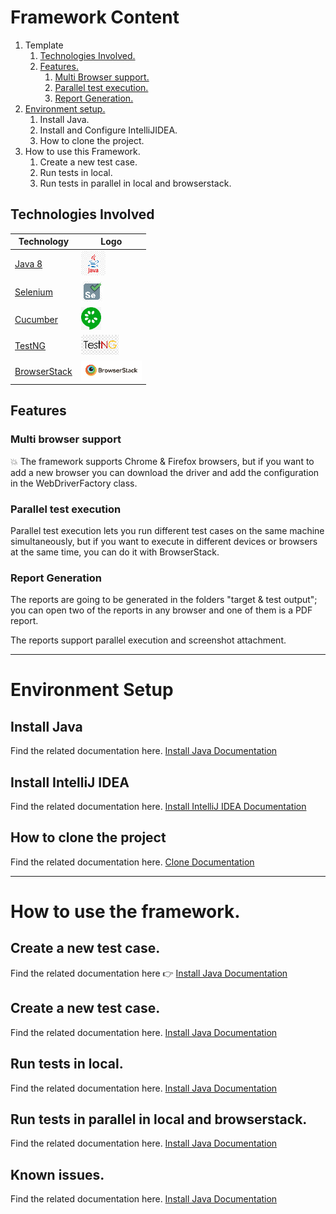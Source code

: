 # Framework Content

1. Template
    1. [Technologies Involved.](#technologiesInvolved)
    2. [Features.](#features)
        1. [Multi Browser support.](#multiBrowserSupport)
        2. [Parallel test execution.](#parallelTestExecution)
        3. [Report Generation.](#reportGeneration)
2. [Environment setup.](#environmentSetup)
    1. Install Java.
    2. Install and Configure IntelliJIDEA.
    3. How to clone the project.
3. How to use this Framework.
    1. Create a new test case.
    2. Run tests in local.
    3. Run tests in parallel in local and browserstack.     

<a name="technologiesInvolved"></a>
## Technologies Involved

| Technology                                               | Logo                                         |
|----------------------------------------------------------|----------------------------------------------|
| [Java 8](https://www.java.com/es/download/faq/java8.xml) | ![Java icon](.img/icons/java-icon.png)         |
| [Selenium](https://www.selenium.dev/)          | ![Selenium icon](.img/icons/selenium-icon.png) |
| [Cucumber](https://cucumber.io/)          | ![Cucumber icon](.img/icons/cucumber-icon.png) |
| [TestNG](https://testng.org/doc/documentation-main.html)          | ![TestNG icon](.img/icons/testng-icon.png) |
| [BrowserStack](https://www.browserstack.com/)          | ![BrowserStack icon](.img/icons/browserstack-icon.png) |

<a name="features"></a>
## Features

<a name="multiBrowserSupport"></a>
### Multi browser support
:boom: The framework supports Chrome & Firefox browsers, 
but if you want to add a new browser you can download 
the driver and add the configuration in the WebDriverFactory 
class.

<a name="parallelTestExecution"></a>
### Parallel test execution
Parallel test execution lets you run different test cases on 
the same machine simultaneously, but if you want to execute 
in different devices or browsers at the same time, 
you can do it with BrowserStack.


<a name="reportGeneration"></a>
### Report Generation
The reports are going to be generated in the folders 
"target & test output"; you can open two of the reports 
in any browser and one of them is a PDF report.

The reports support parallel execution and screenshot attachment.

-----------------------  
<a name="environmentSetup"></a>
# Environment Setup

<a name="installJava"></a>
## Install Java
Find the related documentation here. [Install Java Documentation](docs/setup/java/README.md)

## Install IntelliJ IDEA
Find the related documentation here. [Install IntelliJ IDEA Documentation](docs/setup/java/README.md)

## How to clone the project
Find the related documentation here. [Clone Documentation](docs/setup/java/README.md)

-----------------------  
<a name="environmentSetup"></a>
# How to use the framework.

## Create a new test case.
Find the related documentation here :point_right: [Install Java Documentation](docs/setup/java/README.md)

## Create a new test case.
Find the related documentation here. [Install Java Documentation](docs/setup/java/README.md)

## Run tests in local.
Find the related documentation here. [Install Java Documentation](docs/setup/java/README.md)

## Run tests in parallel in local and browserstack.
Find the related documentation here. [Install Java Documentation](docs/setup/java/README.md)

## Known issues.
Find the related documentation here. [Install Java Documentation](docs/setup/java/README.md)